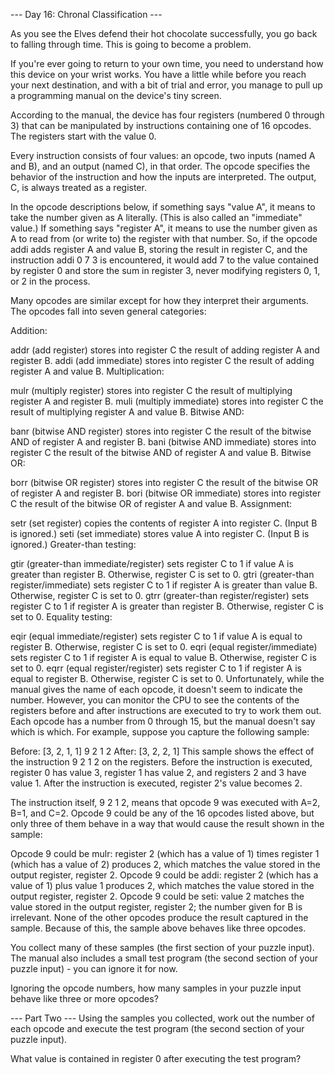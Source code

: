 --- Day 16: Chronal Classification ---

As you see the Elves defend their hot chocolate successfully, you go back to falling through time. This is going to become a problem.

If you're ever going to return to your own time, you need to understand how this device on your wrist works. You have a little while before you reach your next destination, and with a bit of trial and error, you manage to pull up a programming manual on the device's tiny screen.

According to the manual, the device has four registers (numbered 0 through 3) that can be manipulated by instructions containing one of 16 opcodes. The registers start with the value 0.

Every instruction consists of four values: an opcode, two inputs (named A and B), and an output (named C), in that order. The opcode specifies the behavior of the instruction and how the inputs are interpreted. The output, C, is always treated as a register.

In the opcode descriptions below, if something says "value A", it means to take the number given as A literally. (This is also called an "immediate" value.) If something says "register A", it means to use the number given as A to read from (or write to) the register with that number. So, if the opcode addi adds register A and value B, storing the result in register C, and the instruction addi 0 7 3 is encountered, it would add 7 to the value contained by register 0 and store the sum in register 3, never modifying registers 0, 1, or 2 in the process.

Many opcodes are similar except for how they interpret their arguments. The opcodes fall into seven general categories:

Addition:

addr (add register) stores into register C the result of adding register A and register B.
addi (add immediate) stores into register C the result of adding register A and value B.
Multiplication:

mulr (multiply register) stores into register C the result of multiplying register A and register B.
muli (multiply immediate) stores into register C the result of multiplying register A and value B.
Bitwise AND:

banr (bitwise AND register) stores into register C the result of the bitwise AND of register A and register B.
bani (bitwise AND immediate) stores into register C the result of the bitwise AND of register A and value B.
Bitwise OR:

borr (bitwise OR register) stores into register C the result of the bitwise OR of register A and register B.
bori (bitwise OR immediate) stores into register C the result of the bitwise OR of register A and value B.
Assignment:

setr (set register) copies the contents of register A into register C. (Input B is ignored.)
seti (set immediate) stores value A into register C. (Input B is ignored.)
Greater-than testing:

gtir (greater-than immediate/register) sets register C to 1 if value A is greater than register B. Otherwise, register C is set to 0.
gtri (greater-than register/immediate) sets register C to 1 if register A is greater than value B. Otherwise, register C is set to 0.
gtrr (greater-than register/register) sets register C to 1 if register A is greater than register B. Otherwise, register C is set to 0.
Equality testing:

eqir (equal immediate/register) sets register C to 1 if value A is equal to register B. Otherwise, register C is set to 0.
eqri (equal register/immediate) sets register C to 1 if register A is equal to value B. Otherwise, register C is set to 0.
eqrr (equal register/register) sets register C to 1 if register A is equal to register B. Otherwise, register C is set to 0.
Unfortunately, while the manual gives the name of each opcode, it doesn't seem to indicate the number. However, you can monitor the CPU to see the contents of the registers before and after instructions are executed to try to work them out. Each opcode has a number from 0 through 15, but the manual doesn't say which is which. For example, suppose you capture the following sample:

Before: [3, 2, 1, 1]
9 2 1 2
After:  [3, 2, 2, 1]
This sample shows the effect of the instruction 9 2 1 2 on the registers. Before the instruction is executed, register 0 has value 3, register 1 has value 2, and registers 2 and 3 have value 1. After the instruction is executed, register 2's value becomes 2.

The instruction itself, 9 2 1 2, means that opcode 9 was executed with A=2, B=1, and C=2. Opcode 9 could be any of the 16 opcodes listed above, but only three of them behave in a way that would cause the result shown in the sample:

Opcode 9 could be mulr: register 2 (which has a value of 1) times register 1 (which has a value of 2) produces 2, which matches the value stored in the output register, register 2.
Opcode 9 could be addi: register 2 (which has a value of 1) plus value 1 produces 2, which matches the value stored in the output register, register 2.
Opcode 9 could be seti: value 2 matches the value stored in the output register, register 2; the number given for B is irrelevant.
None of the other opcodes produce the result captured in the sample. Because of this, the sample above behaves like three opcodes.

You collect many of these samples (the first section of your puzzle input). The manual also includes a small test program (the second section of your puzzle input) - you can ignore it for now.

Ignoring the opcode numbers, how many samples in your puzzle input behave like three or more opcodes?

--- Part Two ---
Using the samples you collected, work out the number of each opcode and execute the test program (the second section of your puzzle input).

What value is contained in register 0 after executing the test program?
